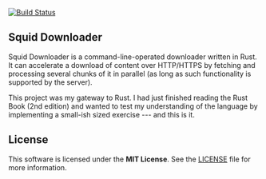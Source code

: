 [![Build Status](https://travis-ci.org/rharel/rust-squid-downloader.svg?branch=master)](https://travis-ci.org/rharel/rust-squid-downloader)

## Squid Downloader

Squid Downloader is a command-line-operated downloader written in Rust. It can accelerate a download of content over HTTP/HTTPS by fetching and processing several chunks of it in parallel (as long as such functionality is supported by the server).

This project was my gateway to Rust. I had just finished reading the Rust Book (2nd edition) and wanted to test my understanding of the language by implementing a small-ish sized exercise --- and this is it.
 
## License

This software is licensed under the **MIT License**. See the [LICENSE](LICENSE.txt) file for more information.
